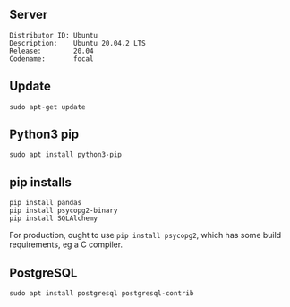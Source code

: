 ## Server
```
Distributor ID: Ubuntu
Description:    Ubuntu 20.04.2 LTS
Release:        20.04
Codename:       focal
```

## Update
```
sudo apt-get update
```

## Python3 pip
```
sudo apt install python3-pip
```

## pip installs
```
pip install pandas
pip install psycopg2-binary
pip install SQLAlchemy
```
For production, ought to use ```pip install psycopg2```,
which has some build requirements, eg a C compiler.

## PostgreSQL
```
sudo apt install postgresql postgresql-contrib
```
